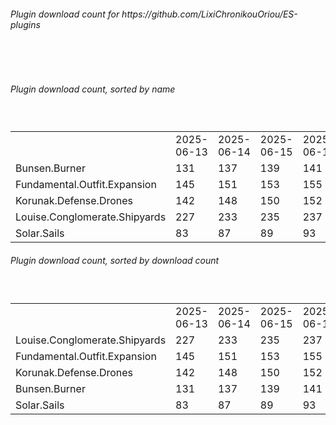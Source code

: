 <h6>Plugin download count for https://github.com/LixiChronikouOriou/ES-plugins</h6><br>
<br>
<h6>Plugin download count, sorted by name</h6><sub><sup><br>
<table>
	<tr>
		<td></td>
		<td>2025-06-13</td>
		<td>2025-06-14</td>
		<td>2025-06-15</td>
		<td>2025-06-16</td>
		<td>2025-06-17</td>
		<td>2025-06-18</td>
		<td>2025-06-19</td>
		<td>today +</td>
	</tr>
	<tr>
		<td>Bunsen.Burner</td>
		<td>131</td>
		<td>137</td>
		<td>139</td>
		<td>141</td>
		<td>141</td>
		<td>143</td>
		<td>143</td>
		<td></td>
	</tr>
	<tr>
		<td>Fundamental.Outfit.Expansion</td>
		<td>145</td>
		<td>151</td>
		<td>153</td>
		<td>155</td>
		<td>156</td>
		<td>160</td>
		<td>160</td>
		<td></td>
	</tr>
	<tr>
		<td>Korunak.Defense.Drones</td>
		<td>142</td>
		<td>148</td>
		<td>150</td>
		<td>152</td>
		<td>152</td>
		<td>154</td>
		<td>154</td>
		<td></td>
	</tr>
	<tr>
		<td>Louise.Conglomerate.Shipyards</td>
		<td>227</td>
		<td>233</td>
		<td>235</td>
		<td>237</td>
		<td>237</td>
		<td>239</td>
		<td>239</td>
		<td></td>
	</tr>
	<tr>
		<td>Solar.Sails</td>
		<td>83</td>
		<td>87</td>
		<td>89</td>
		<td>93</td>
		<td>93</td>
		<td>97</td>
		<td>97</td>
		<td></td>
	</tr>
</table>
</sub></sup>
<h6>Plugin download count, sorted by download count</h6><sub><sup><br>
<table>
	<tr>
		<td></td>
		<td>2025-06-13</td>
		<td>2025-06-14</td>
		<td>2025-06-15</td>
		<td>2025-06-16</td>
		<td>2025-06-17</td>
		<td>2025-06-18</td>
		<td>2025-06-19</td>
		<td>today +</td>
	</tr>
	<tr>
		<td>Louise.Conglomerate.Shipyards</td>
		<td>227</td>
		<td>233</td>
		<td>235</td>
		<td>237</td>
		<td>237</td>
		<td>239</td>
		<td>239</td>
		<td></td>
	</tr>
	<tr>
		<td>Fundamental.Outfit.Expansion</td>
		<td>145</td>
		<td>151</td>
		<td>153</td>
		<td>155</td>
		<td>156</td>
		<td>160</td>
		<td>160</td>
		<td></td>
	</tr>
	<tr>
		<td>Korunak.Defense.Drones</td>
		<td>142</td>
		<td>148</td>
		<td>150</td>
		<td>152</td>
		<td>152</td>
		<td>154</td>
		<td>154</td>
		<td></td>
	</tr>
	<tr>
		<td>Bunsen.Burner</td>
		<td>131</td>
		<td>137</td>
		<td>139</td>
		<td>141</td>
		<td>141</td>
		<td>143</td>
		<td>143</td>
		<td></td>
	</tr>
	<tr>
		<td>Solar.Sails</td>
		<td>83</td>
		<td>87</td>
		<td>89</td>
		<td>93</td>
		<td>93</td>
		<td>97</td>
		<td>97</td>
		<td></td>
	</tr>
</table>
</sub></sup>
